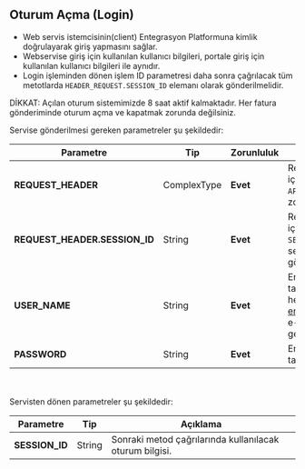 ## Oturum Açma (Login)
* Web servis istemcisinin(client) Entegrasyon Platformuna kimlik doğrulayarak giriş yapmasını sağlar.
* Webservise giriş için kullanılan kullanıcı bilgileri, portale giriş için kullanılan kullanıcı bilgileri ile aynıdır.
* Login işleminden dönen işlem ID parametresi daha sonra çağrılacak tüm metotlarda `HEADER_REQUEST.SESSION_ID` elemanı olarak gönderilmelidir.

<aside class="notice">DİKKAT: Açılan oturum sistemimizde 8 saat aktif kalmaktadır. Her fatura gönderiminde oturum açma ve kapatmak zorunda değilsiniz.
</aside>

Servise gönderilmesi gereken parametreler şu şekildedir:

Parametre | Tip         | Zorunluluk  | Açıklama
--------- | ----------- | ----------- | -----------
**REQUEST_HEADER** | ComplexType | **Evet** | Request Header objesi içerisinde `SESSION_ID` ve `APPLICATION_NAME` alanı zorunludur.
**REQUEST_HEADER.SESSION_ID** | String | **Evet** | Request Header objesi içerisinde bulunan `SESSION_ID` login servisinde -1 olarak gönderilmelidir.
**USER_NAME** | String | **Evet** | Entegrasyon platformuna tanımlı kullanıcı adı. Test hesabı için entegrasyon@izibiz.com.tr e-posta adresiyle iletişime geçebilirsiniz.
**PASSWORD** | String | **Evet** | Entegrasyon platformuna tanımlı kullanıcıya ait şifre.

<br><br>
Servisten dönen parametreler şu şekildedir:

Parametre | Tip        | Açıklama
--------- | ----------- | -----------
**SESSION_ID** | String | Sonraki metod çağrılarında kullanılacak oturum bilgisi.
